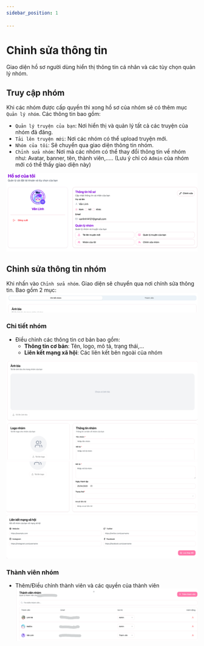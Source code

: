 ```yaml
---
sidebar_position: 1

---
```

# Chỉnh sửa thông tin

Giao diện hồ sơ người dùng hiển thị thông tin cá nhân và các tùy chọn quản lý nhóm.

## Truy cập nhóm
Khi các nhóm được cấp quyền thì xong hồ sơ của nhóm sẽ có thêm mục `Quản lý nhóm`. Các thông tin bao gồm:
- `Quản lý truyện của bạn`: Nơi hiển thị và quản lý tất cả các truyện của nhóm đã đăng.
- `Tải lên truyện mới`: Nơi các nhóm có thể upload truyện mới.
- `Nhóm của tôi`: Sẽ chuyển qua giao diện thông tin nhóm.
- `Chỉnh sửa nhóm`: Nơi mà các nhóm có thể thay đổi thông tin về nhóm như: Avatar, banner, tên, thành viên,..... (Lưu ý chỉ có `Admin` của nhóm mới có thể thấy giao diện này)

![Giao diện hồ sơ và quản lý nhóm](./images/team_edit/team_profile.png)

## Chỉnh sửa thông tin nhóm
Khi nhấn vào `Chỉnh sửa nhóm`. Giao diện sẽ chuyển qua nơi chính sửa thông tin. Bao gồm 2 mục:
![Giao diện hồ sơ và quản lý nhóm](./images/team_edit/team_edit_label.png)
### Chi tiết nhóm
- Điều chỉnh các thông tin cơ bản bao gồm:
    + **Thông tin cơ bản**: Tên, logo, mô tả, trạng thái,...
    + **Liên kết mạng xã hội**: Các liên kết bên ngoài của nhóm

![Giao diện hồ sơ và quản lý nhóm](./images/team_edit/team_edit_1.png)
![Giao diện hồ sơ và quản lý nhóm](./images/team_edit/team_edit_2.png)

### Thành viên nhóm
- Thêm/Điều chỉnh thành viên và các quyền của thành viên
![Giao diện hồ sơ và quản lý nhóm](./images/team_edit/team_edit_member.png)




